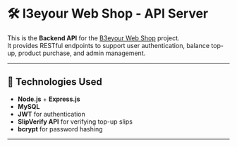 # 🛠️ l3eyour Web Shop - API Server

This is the **Backend API** for the [B3eyour Web Shop](https://github.com/Snowy1510/b3eyour-web-shop) project.  
It provides RESTful endpoints to support user authentication, balance top-up, product purchase, and admin management.

---

## 🚀 Technologies Used

- **Node.js** + **Express.js**
- **MySQL**
- **JWT** for authentication
- **SlipVerify API** for verifying top-up slips
- **bcrypt** for password hashing

---

